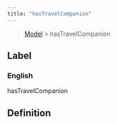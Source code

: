 ```yaml
---
title: "hasTravelCompanion"
---
```


> [Model](./../) > hasTravelCompanion

## Label

### English
hasTravelCompanion


## Definition



    
